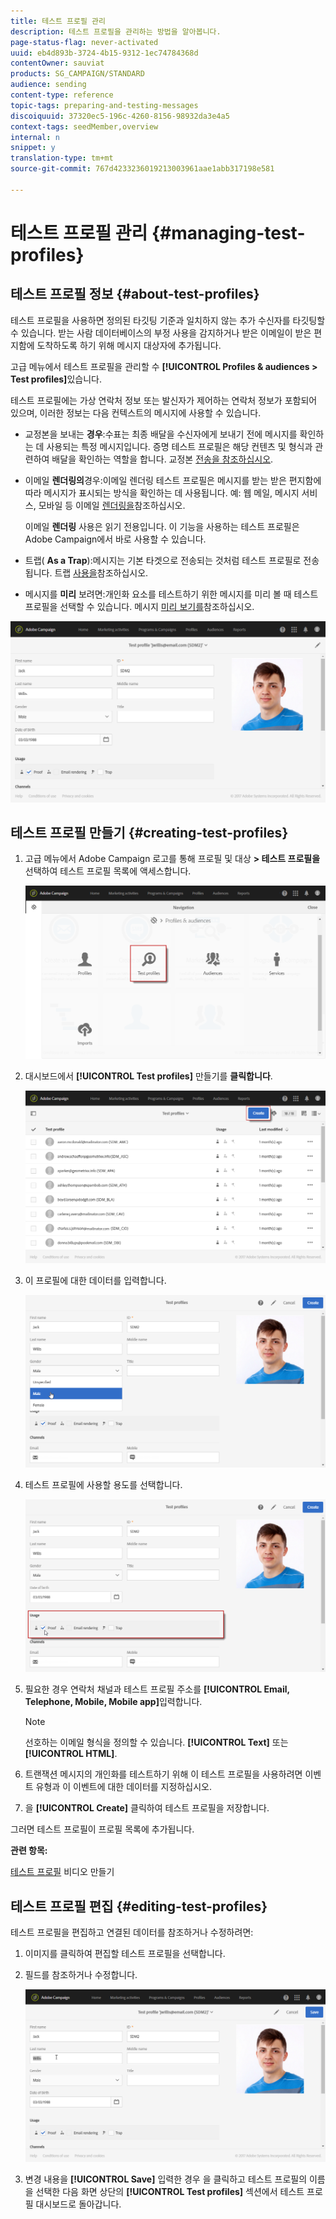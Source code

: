 ```yaml
---
title: 테스트 프로필 관리
description: 테스트 프로필을 관리하는 방법을 알아봅니다.
page-status-flag: never-activated
uuid: eb4d893b-3724-4b15-9312-1ec74784368d
contentOwner: sauviat
products: SG_CAMPAIGN/STANDARD
audience: sending
content-type: reference
topic-tags: preparing-and-testing-messages
discoiquuid: 37320ec5-196c-4260-8156-98932da3e4a5
context-tags: seedMember,overview
internal: n
snippet: y
translation-type: tm+mt
source-git-commit: 767d4233236019213003961aae1abb317198e581

---
```



# 테스트 프로필 관리 {#managing-test-profiles}

## 테스트 프로필 정보 {#about-test-profiles}

테스트 프로필을 사용하면 정의된 타깃팅 기준과 일치하지 않는 추가 수신자를 타깃팅할 수 있습니다. 받는 사람 데이터베이스의 부정 사용을 감지하거나 받은 이메일이 받은 편지함에 도착하도록 하기 위해 메시지 대상자에 추가됩니다.

고급 메뉴에서 테스트 프로필을 관리할 수 **[!UICONTROL Profiles & audiences > Test profiles]**&#x200B;있습니다.

테스트 프로필에는 가상 연락처 정보 또는 발신자가 제어하는 연락처 정보가 포함되어 있으며, 이러한 정보는 다음 컨텍스트의 메시지에 사용할 수 있습니다.

* 교정본을 보내는 **경우**:수표는 최종 배달을 수신자에게 보내기 전에 메시지를 확인하는 데 사용되는 특정 메시지입니다. 증명 테스트 프로필은 해당 컨텐츠 및 형식과 관련하여 배달을 확인하는 역할을 합니다. 교정본 [전송을 참조하십시오](../../sending/using/sending-proofs.md).
* 이메일 **렌더링의**&#x200B;경우:이메일 렌더링 테스트 프로필은 메시지를 받는 받은 편지함에 따라 메시지가 표시되는 방식을 확인하는 데 사용됩니다. 예: 웹 메일, 메시지 서비스, 모바일 등 이메일 [렌더링을](../../sending/using/email-rendering.md)참조하십시오.

   이메일 **렌더링** 사용은 읽기 전용입니다. 이 기능을 사용하는 테스트 프로필은 Adobe Campaign에서 바로 사용할 수 있습니다.

* 트랩( **As a Trap**):메시지는 기본 타겟으로 전송되는 것처럼 테스트 프로필로 전송됩니다. 트랩 [사용을](../../sending/using/using-traps.md)참조하십시오.
* 메시지를 **미리** 보려면:개인화 요소를 테스트하기 위한 메시지를 미리 볼 때 테스트 프로필을 선택할 수 있습니다. 메시지 [미리 보기를](/help/sending/using/previewing-messages.md)참조하십시오.

![](assets/test_profile.png)

## 테스트 프로필 만들기 {#creating-test-profiles}

1. 고급 메뉴에서 Adobe Campaign 로고를 통해 프로필 및 대상 **> 테스트 프로필을** 선택하여 테스트 프로필 목록에 액세스합니다.

   ![](assets/test_profile_creation_1.png)

1. 대시보드에서 **[!UICONTROL Test profiles]** 만들기를 **클릭합니다**.

   ![](assets/test_profile_creation_2.png)

1. 이 프로필에 대한 데이터를 입력합니다.

   ![](assets/test_profile_creation_3.png)

1. 테스트 프로필에 사용할 용도를 선택합니다.

   ![](assets/test_profile_creation_4.png)

1. 필요한 경우 연락처 채널과 테스트 프로필 주소를 **[!UICONTROL Email, Telephone, Mobile, Mobile app]**&#x200B;입력합니다.

   >[!NOTE]
   >
   >선호하는 이메일 형식을 정의할 수 있습니다. **[!UICONTROL Text]** 또는 **[!UICONTROL HTML]**.

1. 트랜잭션 메시지의 개인화를 테스트하기 위해 이 테스트 프로필을 사용하려면 이벤트 유형과 이 이벤트에 대한 데이터를 지정하십시오.
1. 을 **[!UICONTROL Create]** 클릭하여 테스트 프로필을 저장합니다.

그러면 테스트 프로필이 프로필 목록에 추가됩니다.

**관련 항목:**

[테스트 프로필](https://docs.adobe.com/content/help/en/campaign-learn/campaign-standard-tutorials/profiles-and-audiences/test-profiles.html) 비디오 만들기

## 테스트 프로필 편집 {#editing-test-profiles}

테스트 프로필을 편집하고 연결된 데이터를 참조하거나 수정하려면:

1. 이미지를 클릭하여 편집할 테스트 프로필을 선택합니다.
1. 필드를 참조하거나 수정합니다.

   ![](assets/test_profile_edit.png)

1. 변경 내용을 **[!UICONTROL Save]** 입력한 경우 을 클릭하고 테스트 프로필의 이름을 선택한 다음 화면 상단의 **[!UICONTROL Test profiles]** 섹션에서 테스트 프로필 대시보드로 돌아갑니다.

